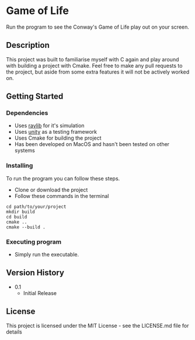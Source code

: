 # Game of Life

Run the program to see the Conway's Game of Life play out on your screen.

## Description

This project was built to familiarise myself with C again and play around with building a project
with Cmake. Feel free to make any pull requests to the project, but aside from some extra features 
it will not be actively worked on.

## Getting Started

### Dependencies

* Uses [raylib](https://github.com/raysan5/raylib) for it's simulation
* Uses [unity](https://github.com/ThrowTheSwitch/Unity) as a testing framework
* Uses Cmake for building the project
* Has been developed on MacOS and hasn't been tested on other systems

### Installing

To run the program you can follow these steps.

* Clone or download the project
* Follow these commands in the terminal

```shell
cd path/to/your/project
mkdir build
cd build
cmake ..
cmake --build .
```

### Executing program

* Simply run the executable.

## Version History

* 0.1
    * Initial Release

## License

This project is licensed under the MIT License - see the LICENSE.md file for details
